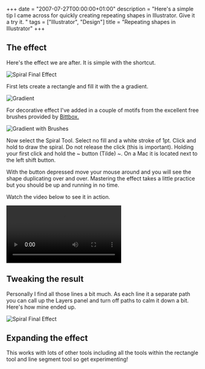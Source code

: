 +++
date = "2007-07-27T00:00:00+01:00"
description = "Here's a simple tip I came across for quickly creating repeating shapes in Illustrator. Give it a try it. "
tags = ["Illustrator", "Design"]
title = "Repeating shapes in Illustrator"
+++

## The effect

Here's the effect we are after. It is simple with the shortcut.

![Spiral Final Effect][1]

First lets create a rectangle and fill it with the a gradient.

![Gradient][2]

For decorative effect I've added in a couple of motifs from the excellent free
brushes provided by [Bittbox.][3]

![Gradient with Brushes][4]

Now select the Spiral Tool. Select no fill and a white stroke of 1pt. Click and
hold to draw the spiral. Do not release the click (this is important). Holding
your first click and hold the ~ button (Tilde) ~. On a Mac it is located next to
the left shift button.

With the button depressed move your mouse around and you will see the shape
duplicating over and over. Mastering the effect takes a little practice but you
should be up and running in no time.

Watch the video below to see it in action.

<video controls>
  <source src="http://cdn.shapeshed.com/movies/mp4/spiral_multi.mp4" type='video/mp4; codecs="avc1.42E01E, mp4a.40.2"' />
  <source src="http://cdn.shapeshed.com/movies/ogv/spiral_multi.ogv" type='video/ogg; codecs="theora, vorbis"' />
  To view this video you need the latest version of <a href="http://www.apple.com/safari/">Safari</a>, <a href="http://www.mozilla.com/firefox/">Firefox</a> or <a href="http://www.google.com/chrome">Chrome</a>. Alterantively download the videos and watch them offline. <a href="http://cdn.shapeshed.com/movies/mp4/spiral_multi.mp4">Windows / Mac (mp4)</a>, <a href="http://cdn.shapeshed.com/movies/ogv/spiral_multi.ogv">Linux (ogv)</a>
</video>

## Tweaking the result

Personally I find all those lines a bit much. As each line it a separate path
you can call up the Layers panel and turn off paths to calm it down a bit.
Here's how mine ended up.

![Spiral Final Effect][1]

## Expanding the effect

This works with lots of other tools including all the tools within the rectangle
tool and line segment tool so get experimenting!

[1]: /images/articles/some_on_some_off.jpg
[2]: /images/articles/gradient.jpg
[3]: http://www.bittbox.com/freebies/free-illustrator-brushes-teardrop-foliage/
[4]: /images/articles/gradient_brushes.jpg
